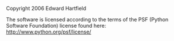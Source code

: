 Copyright 2006 Edward Hartfield

The software is licensed according to the terms of the PSF (Python Software Foundation) license found here: http://www.python.org/psf/license/